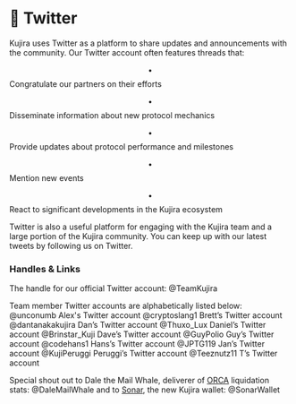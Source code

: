 # 🐥 Twitter

Kujira uses Twitter as a platform to share updates and announcements with the community. Our Twitter account often features threads that:

$$\bullet$$ Congratulate our partners on their efforts

$$\bullet$$ Disseminate information about new protocol mechanics

$$\bullet$$ Provide updates about protocol performance and milestones&#x20;

$$\bullet$$ Mention new events&#x20;

$$\bullet$$ React to significant developments in the Kujira ecosystem

Twitter is also a useful platform for engaging with the Kujira team and a large portion of the Kujira community. You can keep up with our latest tweets by following us on Twitter.

### Handles & Links

The handle for our official Twitter account: @TeamKujira

Team member Twitter accounts are alphabetically listed below:                                                                                                                                                           @unconumb Alex's Twitter account                                                                                           @cryptoslang1 Brett’s Twitter account                                                                                                     @dantanakakujira Dan’s Twitter account                                                                                                                                                                                                         @Thuxo\_Lux Daniel’s Twitter account                                                                                                                                                                                                         @Brinstar\_Kuji Dave’s Twitter account                                                                                                                                                                                                         @GuyPolio Guy’s Twitter account                                                                                                                                                                                                         @codehans1 Hans’s Twitter account                                                                                                                                                                                                         @JPTG119 Jan’s Twitter account                                                                                                                                                                                                         @KujiPeruggi Peruggi’s Twitter account                                                                                                                                                       @Teeznutz11 T’s Twitter account

Special shout out to Dale the Mail Whale, deliverer of [ORCA](../../dapps-and-infrastructure/orca/) liquidation stats: @DaleMailWhale       and to [Sonar](../../dapps-and-infrastructure/kujira-wallet/), the new Kujira wallet: @SonarWallet
